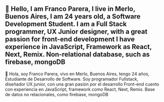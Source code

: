 👋 Hello, I am Franco Parera, I live in Merlo, Buenos Aires, I am 24 years old, a Software Development Student.
I am a Full Stack programmer, UX Junior designer, with a great passion for front-end development I have experience in JavaScript, Framework as React, Next, Remix.
Non-relational database, such as firebase, mongoDB
-
👋 Hola, soy Franco Parera, vivo en Merlo, Buenos Aires, tengo 24 años, Estudiante de Desarrollo de Software.
Soy programador Fullstack, diseñador UX junior, con una gran pasión por el desarrollo Front-end cuento con experiencia en JavaScript, framework como React, Next, Remix.
Base de datos no relacionales, como firebase, mongoDB
<!---
francoluca35/francoluca35 is a ✨ special ✨ repository because its `README.md` (this file) appears on your GitHub profile.
You can click the Preview link to take a look at your changes.
--->
